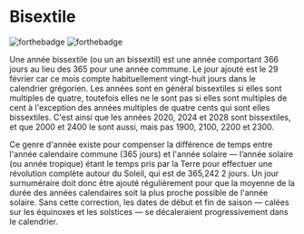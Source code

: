 # Bisextile
![forthebadge](https://forthebadge.com/images/badges/made-with-python.svg)
![forthebadge](https://forthebadge.com/images/badges/0-percent-optimized.svg)




Une année bissextile (ou un an bissextil) est une année comportant 366 jours au lieu des 365 pour une année commune. Le jour ajouté est le 29 février car ce mois compte habituellement vingt-huit jours dans le calendrier grégorien. Les années sont en général bissextiles si elles sont multiples de quatre, toutefois elles ne le sont pas si elles sont multiples de cent à l'exception des années multiples de quatre cents qui sont elles bissextiles. C'est ainsi que les années 2020, 2024 et 2028 sont bissextiles, et que 2000 et 2400 le sont aussi, mais pas 1900, 2100, 2200 et 2300.

Ce genre d'année existe pour compenser la différence de temps entre l'année calendaire commune (365 jours) et l'année solaire — l’année solaire (ou année tropique) étant le temps pris par la Terre pour effectuer une révolution complète autour du Soleil, qui est de 365,242 2 jours. Un jour surnuméraire doit donc être ajouté régulièrement pour que la moyenne de la durée des années calendaires soit la plus proche possible de l'année solaire. Sans cette correction, les dates de début et fin de saison — calées sur les équinoxes et les solstices — se décaleraient progressivement dans le calendrier.
